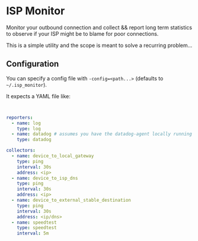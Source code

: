 # ISP Monitor

Monitor your outbound connection and collect && report long term statistics to
observe if your ISP might be to blame for poor connections.

This is a simple utility and the scope is meant to solve a recurring problem...

## Configuration

You can specify a config file with `-config=<path...>` (defaults to `~/.isp_monitor`). 

It expects a YAML file like:

```yaml


reporters:
  - name: log
    type: log
  - name: datadog # assumes you have the datadog-agent locally running
    type: datadog

collectors:
  - name: device_to_local_gateway
    type: ping
    interval: 30s
    address: <ip>
  - name: device_to_isp_dns
    type: ping
    interval: 30s
    address: <ip>
  - name: device_to_external_stable_destination
    type: ping
    interval: 30s
    address: <ip/dns>
  - name: speedtest
    type: speedtest
    interval: 5m

```

